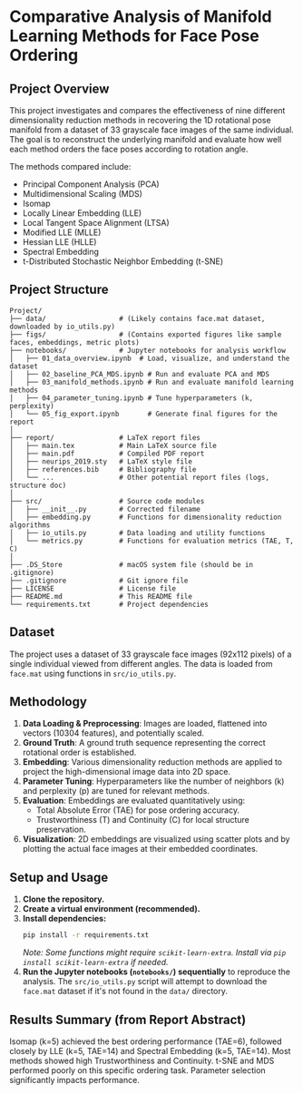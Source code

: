 # Comparative Analysis of Manifold Learning Methods for Face Pose Ordering

## Project Overview

This project investigates and compares the effectiveness of nine different dimensionality reduction methods in recovering the 1D rotational pose manifold from a dataset of 33 grayscale face images of the same individual. The goal is to reconstruct the underlying manifold and evaluate how well each method orders the face poses according to rotation angle.

The methods compared include:
* Principal Component Analysis (PCA)
* Multidimensional Scaling (MDS)
* Isomap
* Locally Linear Embedding (LLE)
* Local Tangent Space Alignment (LTSA)
* Modified LLE (MLLE)
* Hessian LLE (HLLE)
* Spectral Embedding
* t-Distributed Stochastic Neighbor Embedding (t-SNE)

## Project Structure

```
Project/
├── data/                  # (Likely contains face.mat dataset, downloaded by io_utils.py)
├── figs/                  # (Contains exported figures like sample faces, embeddings, metric plots)
├── notebooks/             # Jupyter notebooks for analysis workflow
│   ├── 01_data_overview.ipynb  # Load, visualize, and understand the dataset
│   ├── 02_baseline_PCA_MDS.ipynb # Run and evaluate PCA and MDS
│   ├── 03_manifold_methods.ipynb # Run and evaluate manifold learning methods
│   ├── 04_parameter_tuning.ipynb # Tune hyperparameters (k, perplexity)
│   └── 05_fig_export.ipynb       # Generate final figures for the report
│
├── report/                # LaTeX report files
│   ├── main.tex           # Main LaTeX source file
│   ├── main.pdf           # Compiled PDF report
│   ├── neurips_2019.sty   # LaTeX style file
│   ├── references.bib     # Bibliography file
│   └── ...                # Other potential report files (logs, structure doc)
│
├── src/                   # Source code modules
│   ├── __init__.py        # Corrected filename
│   ├── embedding.py       # Functions for dimensionality reduction algorithms
│   ├── io_utils.py        # Data loading and utility functions
│   └── metrics.py         # Functions for evaluation metrics (TAE, T, C)
│
├── .DS_Store              # macOS system file (should be in .gitignore)
├── .gitignore             # Git ignore file
├── LICENSE                # License file
├── README.md              # This README file
└── requirements.txt       # Project dependencies
```

## Dataset

The project uses a dataset of 33 grayscale face images (92x112 pixels) of a single individual viewed from different angles. The data is loaded from `face.mat` using functions in `src/io_utils.py`.

## Methodology

1.  **Data Loading & Preprocessing**: Images are loaded, flattened into vectors (10304 features), and potentially scaled.
2.  **Ground Truth**: A ground truth sequence representing the correct rotational order is established.
3.  **Embedding**: Various dimensionality reduction methods are applied to project the high-dimensional image data into 2D space.
4.  **Parameter Tuning**: Hyperparameters like the number of neighbors (k) and perplexity (p) are tuned for relevant methods.
5.  **Evaluation**: Embeddings are evaluated quantitatively using:
    * Total Absolute Error (TAE) for pose ordering accuracy.
    * Trustworthiness (T) and Continuity (C) for local structure preservation.
6.  **Visualization**: 2D embeddings are visualized using scatter plots and by plotting the actual face images at their embedded coordinates.

## Setup and Usage

1.  **Clone the repository.**
2.  **Create a virtual environment (recommended).**
3.  **Install dependencies:**
    ```bash
    pip install -r requirements.txt
    ```
    *Note: Some functions might require `scikit-learn-extra`. Install via `pip install scikit-learn-extra` if needed.*
4.  **Run the Jupyter notebooks (`notebooks/`) sequentially** to reproduce the analysis. The `src/io_utils.py` script will attempt to download the `face.mat` dataset if it's not found in the `data/` directory.

## Results Summary (from Report Abstract)

Isomap (k=5) achieved the best ordering performance (TAE=6), followed closely by LLE (k=5, TAE=14) and Spectral Embedding (k=5, TAE=14). Most methods showed high Trustworthiness and Continuity. t-SNE and MDS performed poorly on this specific ordering task. Parameter selection significantly impacts performance.